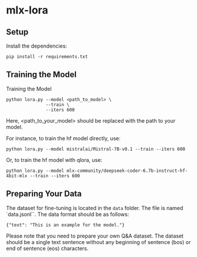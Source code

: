 # mlx-lora

## Setup

Install the dependencies:
```
pip install -r requirements.txt
```

## Training the Model
Training the Model

```
python lora.py --model <path_to_model> \
               --train \
               --iters 600
```

Here, <path_to_your_model> should be replaced with the path to your model.

For instance, to train the hf model directly, use:

```
python lora.py --model mistralai/Mistral-7B-v0.1 --train --iters 600
```

Or, to train the hf model with qlora, use:

```
python lora.py --model mlx-community/deepseek-coder-6.7b-instruct-hf-4bit-mlx --train --iters 600
```

## Preparing Your Data

The dataset for fine-tuning is located in the `data` folder. The file is named `data.jsonl``. The data format should be as follows:

```
{"text": "This is an example for the model."}
```
Please note that you need to prepare your own Q&A dataset. The dataset should be a single text sentence without any beginning of sentence (bos) or end of sentence (eos) characters.
